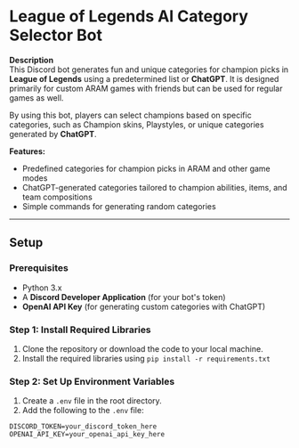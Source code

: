 # League of Legends AI Category Selector Bot

**Description**  
This Discord bot generates fun and unique categories for champion picks in **League of Legends** using a predetermined list or **ChatGPT**. It is designed primarily for custom ARAM games with friends but can be used for regular games as well.

By using this bot, players can select champions based on specific categories, such as Champion skins, Playstyles, or unique categories generated by **ChatGPT**.

**Features:**
- Predefined categories for champion picks in ARAM and other game modes
- ChatGPT-generated categories tailored to champion abilities, items, and team compositions
- Simple commands for generating random categories

---

## Setup

### Prerequisites
- Python 3.x
- A **Discord Developer Application** (for your bot's token)
- **OpenAI API Key** (for generating custom categories with ChatGPT)

### Step 1: Install Required Libraries

1. Clone the repository or download the code to your local machine.
2. Install the required libraries using `pip install -r requirements.txt`

### Step 2: Set Up Environment Variables

1. Create a `.env` file in the root directory.
2. Add the following to the `.env` file:

```plaintext
DISCORD_TOKEN=your_discord_token_here
OPENAI_API_KEY=your_openai_api_key_here
